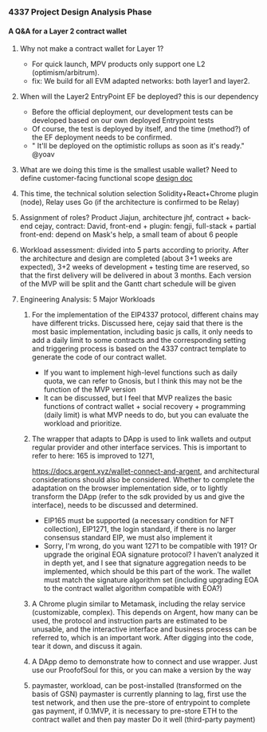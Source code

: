 ### 4337 Project Design Analysis Phase

#### A Q&A for a Layer 2 contract wallet

1. Why not make a contract wallet for Layer 1?

   - For quick launch, MPV products only support one L2 (optimism/arbitrum).
   - fix: We build for all EVM adapted networks: both layer1 and layer2.

2. When will the Layer2 EntryPoint EF be deployed? this is our dependency

   - Before the official deployment, our development tests can be developed based on our own deployed Entrypoint tests
   - Of course, the test is deployed by itself, and the time (method?) of the EF deployment needs to be confirmed.
   - " It'll be deployed on the optimistic rollups as soon as it's ready." @yoav

3. What are we doing this time is the smallest usable wallet? Need to define customer-facing functional scope [design doc](https://github.com/proofofsoulprotocol/smart-contract-wallet-4337/blob/main/dev-docs/1-4337-wallet-design.md)

4. This time, the technical solution selection Solidity+React+Chrome plugin (node), Relay uses Go (if the architecture is confirmed to be Relay)

5. Assignment of roles? Product Jiajun, architecture jhf, contract + back-end cejay, contract: David, front-end + plugin: fengji, full-stack + partial front-end: depend on Mask's help, a small team of about 6 people

6. Workload assessment: divided into 5 parts according to priority. After the architecture and design are completed (about 3+1 weeks are expected), 3+2 weeks of development + testing time are reserved, so that the first delivery will be delivered in about 3 months. Each version of the MVP will be split and the Gantt chart schedule will be given

7. Engineering Analysis: 5 Major Workloads

   1. For the implementation of the EIP4337 protocol, different chains may have different tricks. Discussed here, cejay said that there is the most basic implementation, including basic js calls, it only needs to add a daily limit to some contracts and the corresponding setting and triggering process is based on the 4337 contract template to generate the code of our contract wallet.

      - If you want to implement high-level functions such as daily quota, we can refer to Gnosis, but I think this may not be the function of the MVP version
      - It can be discussed, but I feel that MVP realizes the basic functions of contract wallet + social recovery + programming (daily limit) is what MVP needs to do, but you can evaluate the workload and prioritize.

   2. The wrapper that adapts to DApp is used to link wallets and output regular provider and other interface services. This is important to refer to here: 165 is improved to 1271, 

      https://docs.argent.xyz/wallet-connect-and-argent, and architectural considerations should also be considered. Whether to complete the adaptation on the browser implementation side, or to lightly transform the DApp (refer to the sdk provided by us and give the interface), needs to be discussed and determined.

      - EIP165 must be supported (a necessary condition for NFT collection), EIP1271, the login standard, if there is no larger consensus standard EIP, we must also implement it
      - Sorry, I'm wrong, do you want 1271 to be compatible with 191? Or upgrade the original EOA signature protocol? I haven’t analyzed it in depth yet, and I see that signature aggregation needs to be implemented, which should be this part of the work. The wallet must match the signature algorithm set (including upgrading EOA to the contract wallet algorithm compatible with EOA?)

   3. A Chrome plugin similar to Metamask, including the relay service (customizable, complex). This depends on Argent, how many can be used, the protocol and instruction parts are estimated to be unusable, and the interactive interface and business process can be referred to, which is an important work. After digging into the code, tear it down, and discuss it again.

   4. A DApp demo to demonstrate how to connect and use wrapper. Just use our ProofofSoul for this, or you can make a version by the way

   5. paymaster, workload, can be post-installed (transformed on the basis of GSN) paymaster is currently planning to lag, first use the test network, and then use the pre-store of entrypoint to complete gas payment, if 0.1MVP, it is necessary to pre-store ETH to the contract wallet and then pay master Do it well (third-party payment)